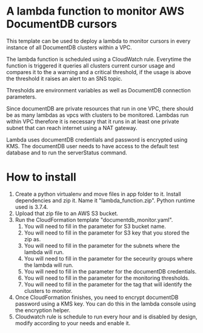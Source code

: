 # A lambda function to monitor AWS DocumentDB cursors

This template can be used to deploy a lambda to monitor cursors in every instance of all DocumentDB clusters within a VPC. 

The lambda function is scheduled using a CloudWatch rule. Everytime the function is triggered it queries all clusters current cursor usage and compares it to the a warning and a critical threshold, if the usage is above the threshold it raises an alert to an SNS topic. 

Thresholds are environment variables as well as DocumentDB connection parameters. 

Since documentDB are private resources that run in one VPC, there should be as many lambdas as vpcs with clusters to be monitored. Lambdas run within VPC therefore it is necessary that it runs in at least one private subnet that can reach internet using a NAT gateway. 

Lambda uses documentDB credentials and password is encrypted using KMS. The documentDB user needs to have access to the default test database and to run the serverStatus command.   

# How to install
1. Create a python virtualenv and move files in app folder to it. Install dependencies and zip it. Name it "lambda_function.zip". Python runtime used is 3.7.4. 
2. Upload that zip file to an AWS S3 bucket.
3. Run the CloudFormation template "documentdb_monitor.yaml".
    1. You will need to fill in the parameter for S3 bucket name.
    2. You will need to fill in the parameter for S3 key that you stored the zip as.
    3. You will need to fill in the parameter for the subnets where the lambda will run.
    4. You will need to fill in the parameter for the seceurity groups where the lambda will run.
    5. You will need to fill in the parameter for the documentDB credentials. 
    6. You will need to fill in the parameter for the monitoring thresholds. 
    7. You will need to fill in the parameter for the tag that will identify the clusters to monitor. 
4. Once CloudFormation finishes, you need to encrypt documentDB password using a KMS key. You can do this in the lambda console using the encryption helper.  
5. Cloudwatch rule is schedule to run every hour and is disabled by design, modify according to your needs and enable it. 